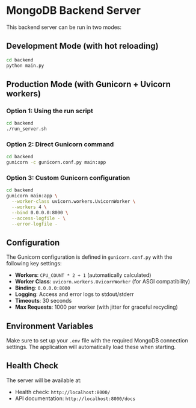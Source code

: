 # MongoDB Backend Server

This backend server can be run in two modes:

## Development Mode (with hot reloading)

```bash
cd backend
python main.py
```

## Production Mode (with Gunicorn + Uvicorn workers)

### Option 1: Using the run script

```bash
cd backend
./run_server.sh
```

### Option 2: Direct Gunicorn command

```bash
cd backend
gunicorn -c gunicorn.conf.py main:app
```

### Option 3: Custom Gunicorn configuration

```bash
cd backend
gunicorn main:app \
  --worker-class uvicorn.workers.UvicornWorker \
  --workers 4 \
  --bind 0.0.0.0:8000 \
  --access-logfile - \
  --error-logfile -
```

## Configuration

The Gunicorn configuration is defined in `gunicorn.conf.py` with the following key settings:

- **Workers**: `CPU_COUNT * 2 + 1` (automatically calculated)
- **Worker Class**: `uvicorn.workers.UvicornWorker` (for ASGI compatibility)
- **Binding**: `0.0.0.0:8000`
- **Logging**: Access and error logs to stdout/stderr
- **Timeouts**: 30 seconds
- **Max Requests**: 1000 per worker (with jitter for graceful recycling)

## Environment Variables

Make sure to set up your `.env` file with the required MongoDB connection settings. The application will automatically load these when starting.

## Health Check

The server will be available at:

- Health check: `http://localhost:8000/`
- API documentation: `http://localhost:8000/docs`
